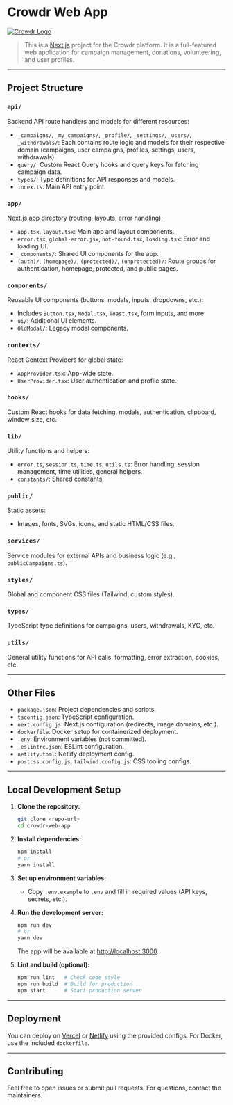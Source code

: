 
# Crowdr Web App

[![Crowdr Logo](https://blog.oncrowdr.com/content/images/size/w720/2025/06/CROWDR_logo---wordmark_GREEN.png)](https://blog.oncrowdr.com/)

>This is a [Next.js](https://nextjs.org/) project for the Crowdr platform. It is a full-featured web application for campaign management, donations, volunteering, and user profiles.

---

## Project Structure

### `api/`
Backend API route handlers and models for different resources:
- `_campaigns/`, `_my_campaigns/`, `_profile/`, `_settings/`, `_users/`, `_withdrawals/`: Each contains route logic and models for their respective domain (campaigns, user campaigns, profiles, settings, users, withdrawals).
- `query/`: Custom React Query hooks and query keys for fetching campaign data.
- `types/`: Type definitions for API responses and models.
- `index.ts`: Main API entry point.

### `app/`
Next.js app directory (routing, layouts, error handling):
- `app.tsx`, `layout.tsx`: Main app and layout components.
- `error.tsx`, `global-error.jsx`, `not-found.tsx`, `loading.tsx`: Error and loading UI.
- `_components/`: Shared UI components for the app.
- `(auth)/`, `(homepage)/`, `(protected)/`, `(unprotected)/`: Route groups for authentication, homepage, protected, and public pages.

### `components/`
Reusable UI components (buttons, modals, inputs, dropdowns, etc.):
- Includes `Button.tsx`, `Modal.tsx`, `Toast.tsx`, form inputs, and more.
- `ui/`: Additional UI elements.
- `OldModal/`: Legacy modal components.

### `contexts/`
React Context Providers for global state:
- `AppProvider.tsx`: App-wide state.
- `UserProvider.tsx`: User authentication and profile state.

### `hooks/`
Custom React hooks for data fetching, modals, authentication, clipboard, window size, etc.

### `lib/`
Utility functions and helpers:
- `error.ts`, `session.ts`, `time.ts`, `utils.ts`: Error handling, session management, time utilities, general helpers.
- `constants/`: Shared constants.

### `public/`
Static assets:
- Images, fonts, SVGs, icons, and static HTML/CSS files.

### `services/`
Service modules for external APIs and business logic (e.g., `publicCampaigns.ts`).

### `styles/`
Global and component CSS files (Tailwind, custom styles).

### `types/`
TypeScript type definitions for campaigns, users, withdrawals, KYC, etc.

### `utils/`
General utility functions for API calls, formatting, error extraction, cookies, etc.

---

## Other Files
- `package.json`: Project dependencies and scripts.
- `tsconfig.json`: TypeScript configuration.
- `next.config.js`: Next.js configuration (redirects, image domains, etc.).
- `dockerfile`: Docker setup for containerized deployment.
- `.env`: Environment variables (not committed).
- `.eslintrc.json`: ESLint configuration.
- `netlify.toml`: Netlify deployment config.
- `postcss.config.js`, `tailwind.config.js`: CSS tooling configs.

---

## Local Development Setup

1. **Clone the repository:**
	```bash
	git clone <repo-url>
	cd crowdr-web-app
	```

2. **Install dependencies:**
	```bash
	npm install
	# or
	yarn install
	```

3. **Set up environment variables:**
	- Copy `.env.example` to `.env` and fill in required values (API keys, secrets, etc.).

4. **Run the development server:**
	```bash
	npm run dev
	# or
	yarn dev
	```
	The app will be available at [http://localhost:3000](http://localhost:3000).

5. **Lint and build (optional):**
	```bash
	npm run lint   # Check code style
	npm run build  # Build for production
	npm start      # Start production server
	```

---

## Deployment

You can deploy on [Vercel](https://vercel.com/) or [Netlify](https://www.netlify.com/) using the provided configs. For Docker, use the included `dockerfile`.

---

## Contributing

Feel free to open issues or submit pull requests. For questions, contact the maintainers.
